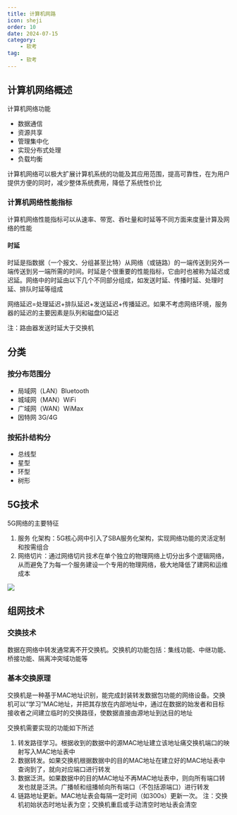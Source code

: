 ```yaml
---
title: 计算机网路
icon: sheji
order: 10
date: 2024-07-15
category:
    - 软考
tag:
    - 软考
---
```


## 计算机网络概述

计算机网络功能

- 数据通信
- 资源共享
- 管理集中化
- 实现分布式处理
- 负载均衡

计算机网络可以极大扩展计算机系统的功能及其应用范围，提高可靠性，在为用户提供方便的同时，减少整体系统费用，降低了系统性价比

### 计算机网络性能指标

计算机网络性能指标可以从速率、带宽、吞吐量和时延等不同方面来度量计算及网络的性能

#### 时延

时延是指数据（一个报文、分组甚至比特）从网络（或链路）的一端传送到另外一端传送到另一端所需的时间。时延是个很重要的性能指标，它由时也被称为延迟或迟延。网络中的时延由以下几个不同部分组成，如发送时延、传播时延、处理时延、排队时延等组成

网络延迟=处理延迟+排队延迟+发送延迟+传播延迟。如果不考虑网络环境，服务器的延迟的主要因素是队列和磁盘IO延迟

注：路由器发送时延大于交换机

## 分类

### 按分布范围分

- 局域网（LAN）Bluetooth
- 城域网（MAN）WiFi
- 广域网（WAN）WiMax
- 因特网 3G/4G

### 按拓扑结构分

- 总线型
- 星型
- 环型
- 树形

## 5G技术

5G网络的主要特征

1. 服务 化架构：5G核心网中引入了SBA服务化架构，实现网络功能的灵活定制和按需组合
2. 网络切片：通过网络切片技术在单个独立的物理网络上切分出多个逻辑网络，从而避免了为每一个服务建设一个专用的物理网络，极大地降低了建网和运维成本

![ ](/img/softExamination/177.jpg)

## 组网技术

### 交换技术

数据在网络中转发通常离不开交换机。交换机的功能包括：集线功能、中继功能、桥接功能、隔离冲突域功能等

### 基本交换原理

交换机是一种基于MAC地址识别，能完成封装转发数据包功能的网络设备。交换机可以“学习”MAC地址，并把其存放在内部地址中，通过在数据的始发者和目标接收者之间建立临时的交换路径，使数据直接由源地址到达目的地址

交换机需要实现的功能如下所述

1. 转发路径学习。根据收到的数据中的源MAC地址建立该地址痛交换机端口的映射写入MAC地址表中
2. 数据转发。如果交换机根据数据中的目的MAC地址在建立好的MAC地址表中查询到了，就向对应端口进行转发
3. 数据泛洪。如果数据中的目的MAC地址不再MAC地址表中，则向所有端口转发也就是泛洪。广播帧和组播帧向所有端口（不包括源端口）进行转发
4. 链路地址更新。MAC地址表会每隔一定时间（如300s）更新一次。
注：交换机初始状态时地址表为空；交换机重启或手动清空时地址表会清空
